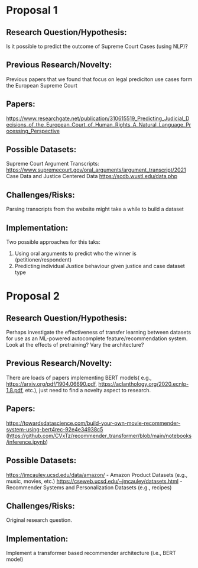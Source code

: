 # Proposal 1

## Research Question/Hypothesis: 

Is it possible to predict the outcome of Supreme Court Cases (using NLP)?

## Previous Research/Novelty:
Previous papers that we found that focus on legal prediciton use cases form the European Supreme Court

## Papers:
https://www.researchgate.net/publication/310615519_Predicting_Judicial_Decisions_of_the_European_Court_of_Human_Rights_A_Natural_Language_Processing_Perspective

## Possible Datasets:
Supreme Court Argument Transcripts: https://www.supremecourt.gov/oral_arguments/argument_transcript/2021 
Case Data and Justice Centered Data https://scdb.wustl.edu/data.php

## Challenges/Risks:
Parsing transcripts from the website might take a while to build a dataset

## Implementation:
Two possible approaches for this taks: 
1) Using oral arguments to predict who the winner is (petitioner/respondent) 
2) Predicting individual Justice behaviour given justice and case dataset type



# Proposal 2

## Research Question/Hypothesis: 
Perhaps investigate the effectiveness of transfer learning between datasets for use as an ML-powered autocomplete feature/recommendation system. Look at the effects of pretraining? Vary the architecture?

## Previous Research/Novelty:
There are loads of papers implementing BERT models( e.g., https://arxiv.org/pdf/1904.06690.pdf, https://aclanthology.org/2020.ecnlp-1.8.pdf, etc.), just need to find a novelty aspect to research. 

## Papers:
https://towardsdatascience.com/build-your-own-movie-recommender-system-using-bert4rec-92e4e34938c5 (https://github.com/CVxTz/recommender_transformer/blob/main/notebooks/inference.ipynb)

## Possible Datasets:
https://jmcauley.ucsd.edu/data/amazon/ - Amazon Product Datasets (e.g., music, movies, etc.)
https://cseweb.ucsd.edu/~jmcauley/datasets.html - Recommender Systems and Personalization Datasets (e.g., recipes)

## Challenges/Risks:
Original research question.

## Implementation:
Implement a transformer based recommender architecture (i.e., BERT model)

